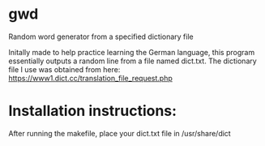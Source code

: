 # gwd
Random word generator from a specified dictionary file

Initally made to help practice learning the German language, this program essentially outputs a random line from a file named dict.txt.
The dictionary file I use was obtained from here: https://www1.dict.cc/translation_file_request.php

# Installation instructions:
After running the makefile, place your dict.txt file in /usr/share/dict
